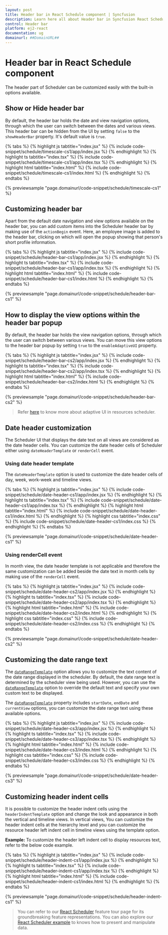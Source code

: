 ```yaml
---
layout: post
title: Header bar in React Schedule component | Syncfusion
description: Learn here all about Header bar in Syncfusion React Schedule component of Syncfusion Essential JS 2 and more.
control: Header bar 
platform: ej2-react
documentation: ug
domainurl: ##DomainURL##
---
```


# Header bar in React Schedule component

The header part of Scheduler can be customized easily with the built-in options available.

## Show or Hide header bar

By default, the header bar holds the date and view navigation options, through which the user can switch between the dates and various views. This header bar can be hidden from the UI by setting `false` to the `showHeaderBar` property. It's default value is `true`.

{% tabs %}
{% highlight js tabtitle="index.jsx" %}
{% include code-snippet/schedule/timescale-cs1/app/index.jsx %}
{% endhighlight %}
{% highlight ts tabtitle="index.tsx" %}
{% include code-snippet/schedule/timescale-cs1/app/index.tsx %}
{% endhighlight %}
{% highlight html tabtitle="index.html" %}
{% include code-snippet/schedule/timescale-cs1/index.html %}
{% endhighlight %}
{% endtabs %}
        
{% previewsample "page.domainurl/code-snippet/schedule/timescale-cs1" %}

## Customizing header bar

Apart from the default date navigation and view options available on the header bar, you can add custom items into the Scheduler header bar by making use of the `actionBegin` event. Here, an employee image is added to the header bar, clicking on which will open the popup showing that person's short profile information.

{% tabs %}
{% highlight js tabtitle="index.jsx" %}
{% include code-snippet/schedule/header-bar-cs1/app/index.jsx %}
{% endhighlight %}
{% highlight ts tabtitle="index.tsx" %}
{% include code-snippet/schedule/header-bar-cs1/app/index.tsx %}
{% endhighlight %}
{% highlight html tabtitle="index.html" %}
{% include code-snippet/schedule/header-bar-cs1/index.html %}
{% endhighlight %}
{% endtabs %}
        
{% previewsample "page.domainurl/code-snippet/schedule/header-bar-cs1" %}

## How to display the view options within the header bar popup

By default, the header bar holds the view navigation options, through which the user can switch between various views. You can move this view options to the header bar popup by setting `true` to the `enableAdaptiveUI` property.

{% tabs %}
{% highlight js tabtitle="index.jsx" %}
{% include code-snippet/schedule/header-bar-cs2/app/index.jsx %}
{% endhighlight %}
{% highlight ts tabtitle="index.tsx" %}
{% include code-snippet/schedule/header-bar-cs2/app/index.tsx %}
{% endhighlight %}
{% highlight html tabtitle="index.html" %}
{% include code-snippet/schedule/header-bar-cs2/index.html %}
{% endhighlight %}
{% endtabs %}
        
{% previewsample "page.domainurl/code-snippet/schedule/header-bar-cs2" %}

> Refer [here](./resources/#adaptive-ui-in-desktop) to know more about adaptive UI in resources scheduler.

## Date header customization

The Scheduler UI that displays the date text on all views are considered as the date header cells. You can customize the date header cells of Scheduler either using `dateHeaderTemplate` or `renderCell` event.

### Using date header template

The `dateHeaderTemplate` option is used to customize the date header cells of day, week, work-week and timeline views.

{% tabs %}
{% highlight js tabtitle="index.jsx" %}
{% include code-snippet/schedule/date-header-cs1/app/index.jsx %}
{% endhighlight %}
{% highlight ts tabtitle="index.tsx" %}
{% include code-snippet/schedule/date-header-cs1/app/index.tsx %}
{% endhighlight %}
{% highlight html tabtitle="index.html" %}
{% include code-snippet/schedule/date-header-cs1/index.html %}
{% endhighlight %}
{% highlight css tabtitle="index.css" %}
{% include code-snippet/schedule/date-header-cs1/index.css %}
{% endhighlight %}
{% endtabs %}
        
{% previewsample "page.domainurl/code-snippet/schedule/date-header-cs1" %}

### Using renderCell event

In month view, the date header template is not applicable and therefore the same customization can be added beside the date text in month cells by making use of the `renderCell` event.

{% tabs %}
{% highlight js tabtitle="index.jsx" %}
{% include code-snippet/schedule/date-header-cs2/app/index.jsx %}
{% endhighlight %}
{% highlight ts tabtitle="index.tsx" %}
{% include code-snippet/schedule/date-header-cs2/app/index.tsx %}
{% endhighlight %}
{% highlight html tabtitle="index.html" %}
{% include code-snippet/schedule/date-header-cs2/index.html %}
{% endhighlight %}
{% highlight css tabtitle="index.css" %}
{% include code-snippet/schedule/date-header-cs2/index.css %}
{% endhighlight %}
{% endtabs %}
        
{% previewsample "page.domainurl/code-snippet/schedule/date-header-cs2" %}

## Customizing the date range text

The [`dateRangeTemplate`](https://ej2.syncfusion.com/react/documentation/api/schedule/#daterangetemplate) option allows you to customize the text content of the date range displayed in the scheduler. By default, the date range text is determined by the scheduler view being used. However, you can use the [`dateRangeTemplate`](https://ej2.syncfusion.com/react/documentation/api/schedule/#daterangetemplate) option to override the default text and specify your own custom text to be displayed.

The [`dateRangeTemplate`](https://ej2.syncfusion.com/react/documentation/api/schedule/#daterangetemplate) property includes `startDate`, `endDate` and `currentView` options, you can customize the date range text using these available options.

{% tabs %}
{% highlight js tabtitle="index.jsx" %}
{% include code-snippet/schedule/date-header-cs3/app/index.jsx %}
{% endhighlight %}
{% highlight ts tabtitle="index.tsx" %}
{% include code-snippet/schedule/date-header-cs3/app/index.tsx %}
{% endhighlight %}
{% highlight html tabtitle="index.html" %}
{% include code-snippet/schedule/date-header-cs3/index.html %}
{% endhighlight %}
{% highlight css tabtitle="index.css" %}
{% include code-snippet/schedule/date-header-cs3/index.css %}
{% endhighlight %}
{% endtabs %}
        
{% previewsample "page.domainurl/code-snippet/schedule/date-header-cs3" %}

## Customizing header indent cells

It is possible to customize the header indent cells using the `headerIndentTemplate` option and change the look and appearance in both the vertical and timeline views. In vertical views, You can customize the header indent cells at the hierarchy level and you can customize the resource header left indent cell in timeline views using the template option.

**Example:** To customize the header left indent cell to display resources text, refer to the below code example.

{% tabs %}
{% highlight js tabtitle="index.jsx" %}
{% include code-snippet/schedule/header-indent-cs1/app/index.jsx %}
{% endhighlight %}
{% highlight ts tabtitle="index.tsx" %}
{% include code-snippet/schedule/header-indent-cs1/app/index.tsx %}
{% endhighlight %}
{% highlight html tabtitle="index.html" %}
{% include code-snippet/schedule/header-indent-cs1/index.html %}
{% endhighlight %}
{% endtabs %}
        
{% previewsample "page.domainurl/code-snippet/schedule/header-indent-cs1" %}

> You can refer to our [React Scheduler](https://www.syncfusion.com/react-components/react-scheduler) feature tour page for its groundbreaking feature representations. You can also explore our [React Scheduler example](https://ej2.syncfusion.com/react/demos/#/material/schedule/overview) to knows how to present and manipulate data.
